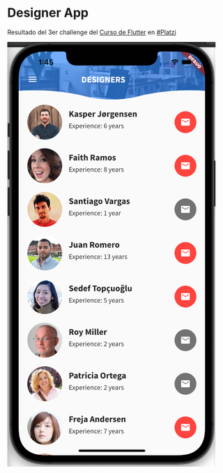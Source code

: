 # Designer App

Resultado del 3er challenge del [Curso de Flutter](https://platzi.com/clases/flutter/) en [#Platzi](https://platzi.com)

![Resultado](doc/screenshot.png)